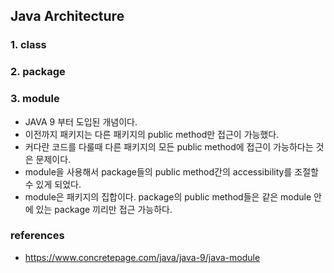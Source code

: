 ## Java Architecture

### 1. class

### 2. package

### 3. module
- JAVA 9 부터 도입된 개념이다. 
- 이전까지 패키지는 다른 패키지의 public method만 접근이 가능했다. 
- 커다란 코드를 다룰때 다른 패키지의 모든 public method에 접근이 가능하다는 것은 문제이다.
- module을 사용해서 package들의 public method간의 accessibility를 조절할 수 있게 되었다.
- module은 패키지의 집합이다. package의 public method들은 같은 module 안에 있는 package 끼리만 접근 가능하다.


### references
- https://www.concretepage.com/java/java-9/java-module
